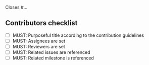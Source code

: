 Closes #…

## Contributors checklist

- [ ] MUST: Purposeful title according to the contribution guidelines
- [ ] MUST: Assignees are set
- [ ] MUST: Reviewers are set
- [ ] MUST: Related issues are referenced
- [ ] MUST: Related milestone is referenced
